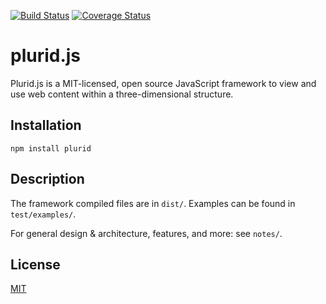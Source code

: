 [![Build Status](https://travis-ci.org/plurid/plurid.js.svg?branch=master)](https://travis-ci.org/plurid/plurid.js)
[![Coverage Status](https://coveralls.io/repos/github/plurid/plurid.js/badge.svg?branch=master)](https://coveralls.io/github/plurid/plurid.js?branch=master)

plurid.js
=========

Plurid.js is a MIT-licensed, open source JavaScript framework to view and use web content within a three-dimensional structure.

## Installation

  `npm install plurid`

## Description

The framework compiled files are in `dist/`. Examples can be found in `test/examples/`.

For general design & architecture, features, and more: see `notes/`.

## License

[MIT](http://opensource.org/licenses/MIT)